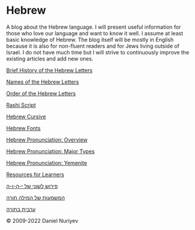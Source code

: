 # Hebrew

A blog about the Hebrew language. I will present useful information for those who love our language and want to know it well. I assume at least basic knowledge of Hebrew. The blog itself will be mostly in English because it is also for non-fluent readers and for Jews living outside of Israel. I do not have much time but I will strive to continuously improve the existing articles and add new ones.

[Brief History of the Hebrew Letters](brief-history-of-the-hebrew-letters.md)

[Names of the Hebrew Letters](names-of-the-hebrew-letters.md)

[Order of the Hebrew Letters](order-of-the-hebrew-letters.md)

[Rashi Script](rashi-script.md)

[Hebrew Cursive](hebrew-cursive.md)

[Hebrew Fonts](hebrew-fonts.md)

[Hebrew Pronunciation: Overview](hebrew-pronunciation-overview.md)

[Hebrew Pronunciation: Major Types](hebrew-pronunciation-types.md)

[Hebrew Pronunciation: Yemenite](hebrew-pronunciation-yemenite.md)

[Resources for Learners](links.md)

[פירוש לשוני של י-ה-ו-ה](y-h-w-h.md)

[המשמעות של המילה תורה](y-r-y.md)

[ערבית בתורה](arabic-in-hebrew.md)

© 2009-2022 Daniel Nuriyev
